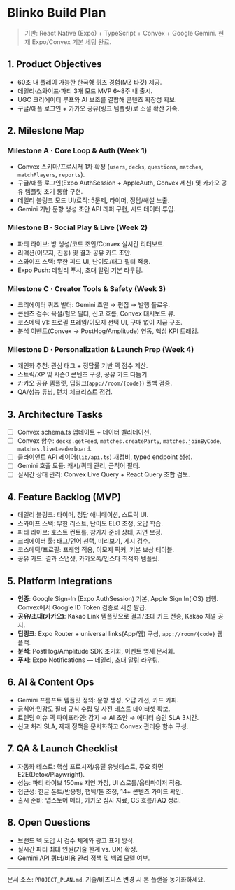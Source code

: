 # Blinko Build Plan

> 기반: React Native (Expo) + TypeScript + Convex + Google Gemini. 현재 Expo/Convex 기본 세팅 완료.

## 1. Product Objectives
- 60초 내 플레이 가능한 한국형 퀴즈 경험(MZ 타깃) 제공.
- 데일리·스와이프·파티 3개 모드 MVP 6~8주 내 출시.
- UGC 크리에이터 루프와 AI 보조를 결합해 콘텐츠 확장성 확보.
- 구글/애플 로그인 + 카카오 공유(링크 템플릿)로 소셜 확산 가속.

## 2. Milestone Map
### Milestone A · Core Loop & Auth (Week 1)
- Convex 스키마/프로시저 1차 확정 (`users`, `decks`, `questions`, `matches`, `matchPlayers`, `reports`).
- 구글/애플 로그인(Expo AuthSession + AppleAuth, Convex 세션) 및 카카오 공유 템플릿 초기 통합 구현.
- 데일리 블링크 모드 UI/로직: 5문제, 타이머, 정답/해설 노출.
- Gemini 기반 문항 생성 초안 API 래퍼 구현, 시드 데이터 투입.

### Milestone B · Social Play & Live (Week 2)
- 파티 라이브: 방 생성/코드 조인/Convex 실시간 리더보드.
- 리액션(이모지, 진동) 및 결과 공유 카드 초안.
- 스와이프 스택: 무한 피드 UI, 난이도/태그 필터 적용.
- Expo Push: 데일리 푸시, 초대 알림 기본 라우팅.

### Milestone C · Creator Tools & Safety (Week 3)
- 크리에이터 퀴즈 빌더: Gemini 초안 → 편집 → 발행 플로우.
- 콘텐츠 검수: 욕설/혐오 필터, 신고 흐름, Convex 대시보드 뷰.
- 코스메틱 v1: 프로필 프레임/이모지 선택 UI, 구매 없이 지급 구조.
- 분석 이벤트(Convex → PostHog/Amplitude) 연동, 핵심 KPI 트래킹.

### Milestone D · Personalization & Launch Prep (Week 4)
- 개인화 추천: 관심 태그 + 정답률 기반 덱 점수 계산.
- 스트릭/XP 및 시즌0 콘텐츠 구성, 공유 카드 다듬기.
- 카카오 공유 템플릿, 딥링크(`app://room/{code}`) 폴백 검증.
- QA/성능 튜닝, 런치 체크리스트 점검.

## 3. Architecture Tasks
- [ ] Convex schema.ts 업데이트 + 데이터 벨리데이션.
- [ ] Convex 함수: `decks.getFeed`, `matches.createParty`, `matches.joinByCode`, `matches.liveLeaderboard`.
- [ ] 클라이언트 API 레이어(`lib/api.ts`) 재정비, typed endpoint 생성.
- [ ] Gemini 호출 모듈: 캐시/쿼터 관리, 금칙어 필터.
- [ ] 실시간 상태 관리: Convex Live Query + React Query 조합 검토.

## 4. Feature Backlog (MVP)
- 데일리 블링크: 타이머, 정답 애니메이션, 스트릭 UI.
- 스와이프 스택: 무한 리스트, 난이도 ELO 조정, 오답 학습.
- 파티 라이브: 호스트 컨트롤, 참가자 준비 상태, 지연 보정.
- 크리에이터 툴: 태그/언어 선택, 미리보기, 게시 검수.
- 코스메틱/프로필: 프레임 적용, 이모지 픽커, 기본 보상 테이블.
- 공유 카드: 결과 스냅샷, 카카오톡/인스타 최적화 템플릿.

## 5. Platform Integrations
- **인증**: Google Sign-In (Expo AuthSession) 기본, Apple Sign In(iOS) 병행. Convex에서 Google ID Token 검증로 세션 발급.
- **공유/초대(카카오)**: Kakao Link 템플릿으로 결과/초대 카드 전송, Kakao 채널 공지.
- **딥링크**: Expo Router + universal links(App/웹) 구성, `app://room/{code}` 웹 폴백.
- **분석**: PostHog/Amplitude SDK 초기화, 이벤트 명세 문서화.
- **푸시**: Expo Notifications — 데일리, 초대 알림 라우팅.

## 6. AI & Content Ops
- Gemini 프롬프트 템플릿 정의: 문항 생성, 오답 개선, 카드 카피.
- 금칙어·민감도 필터 규칙 수립 및 사전 테스트 데이터셋 확보.
- 트렌딩 이슈 덱 파이프라인: 감지 → AI 초안 → 에디터 승인 SLA 3시간.
- 신고 처리 SLA, 제재 정책을 문서화하고 Convex 관리용 함수 구성.

## 7. QA & Launch Checklist
- 자동화 테스트: 핵심 프로시저/유틸 유닛테스트, 주요 화면 E2E(Detox/Playwright).
- 성능: 파티 라이브 150ms 지연 가정, UI 스로틀/옵티마이저 적용.
- 접근성: 한글 폰트/반응형, 햅틱/톤 조정, 14+ 콘텐츠 가이드 확인.
- 출시 준비: 앱스토어 메타, 카카오 심사 자료, CS 흐름/FAQ 정리.

## 8. Open Questions
- 브랜드 덱 도입 시 검수 체계와 광고 표기 방식.
- 실시간 파티 최대 인원(기술 한계 vs. UX) 확정.
- Gemini API 쿼터/비용 관리 정책 및 백업 모델 여부.

---
문서 소스: `PROJECT_PLAN.md`. 기술/비즈니스 변경 시 본 플랜을 동기화하세요.